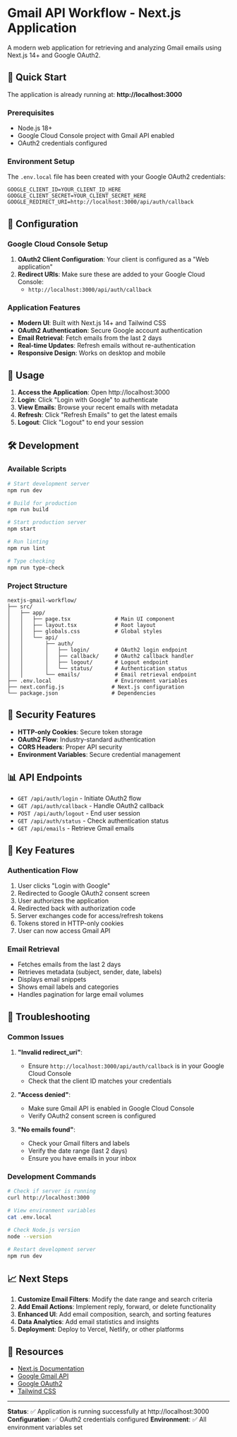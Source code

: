 # Gmail API Workflow - Next.js Application

A modern web application for retrieving and analyzing Gmail emails using Next.js 14+ and Google OAuth2.

## 🚀 Quick Start

The application is already running at: **http://localhost:3000**

### Prerequisites

- Node.js 18+ 
- Google Cloud Console project with Gmail API enabled
- OAuth2 credentials configured

### Environment Setup

The `.env.local` file has been created with your Google OAuth2 credentials:

```env
GOOGLE_CLIENT_ID=YOUR_CLIENT_ID_HERE
GOOGLE_CLIENT_SECRET=YOUR_CLIENT_SECRET_HERE
GOOGLE_REDIRECT_URI=http://localhost:3000/api/auth/callback
```

## 🔧 Configuration

### Google Cloud Console Setup

1. **OAuth2 Client Configuration**: Your client is configured as a "Web application"
2. **Redirect URIs**: Make sure these are added to your Google Cloud Console:
   - `http://localhost:3000/api/auth/callback`

### Application Features

- **Modern UI**: Built with Next.js 14+ and Tailwind CSS
- **OAuth2 Authentication**: Secure Google account authentication
- **Email Retrieval**: Fetch emails from the last 2 days
- **Real-time Updates**: Refresh emails without re-authentication
- **Responsive Design**: Works on desktop and mobile

## 📱 Usage

1. **Access the Application**: Open http://localhost:3000
2. **Login**: Click "Login with Google" to authenticate
3. **View Emails**: Browse your recent emails with metadata
4. **Refresh**: Click "Refresh Emails" to get the latest emails
5. **Logout**: Click "Logout" to end your session

## 🛠️ Development

### Available Scripts

```bash
# Start development server
npm run dev

# Build for production
npm run build

# Start production server
npm start

# Run linting
npm run lint

# Type checking
npm run type-check
```

### Project Structure

```
nextjs-gmail-workflow/
├── src/
│   ├── app/
│   │   ├── page.tsx              # Main UI component
│   │   ├── layout.tsx            # Root layout
│   │   ├── globals.css           # Global styles
│   │   └── api/
│   │       ├── auth/
│   │       │   ├── login/        # OAuth2 login endpoint
│   │       │   ├── callback/     # OAuth2 callback handler
│   │       │   ├── logout/       # Logout endpoint
│   │       │   └── status/       # Authentication status
│   │       └── emails/           # Email retrieval endpoint
├── .env.local                    # Environment variables
├── next.config.js               # Next.js configuration
└── package.json                 # Dependencies
```

## 🔐 Security Features

- **HTTP-only Cookies**: Secure token storage
- **OAuth2 Flow**: Industry-standard authentication
- **CORS Headers**: Proper API security
- **Environment Variables**: Secure credential management

## 📊 API Endpoints

- `GET /api/auth/login` - Initiate OAuth2 flow
- `GET /api/auth/callback` - Handle OAuth2 callback
- `POST /api/auth/logout` - End user session
- `GET /api/auth/status` - Check authentication status
- `GET /api/emails` - Retrieve Gmail emails

## 🎯 Key Features

### Authentication Flow
1. User clicks "Login with Google"
2. Redirected to Google OAuth2 consent screen
3. User authorizes the application
4. Redirected back with authorization code
5. Server exchanges code for access/refresh tokens
6. Tokens stored in HTTP-only cookies
7. User can now access Gmail API

### Email Retrieval
- Fetches emails from the last 2 days
- Retrieves metadata (subject, sender, date, labels)
- Displays email snippets
- Shows email labels and categories
- Handles pagination for large email volumes

## 🚨 Troubleshooting

### Common Issues

1. **"Invalid redirect_uri"**: 
   - Ensure `http://localhost:3000/api/auth/callback` is in your Google Cloud Console
   - Check that the client ID matches your credentials

2. **"Access denied"**:
   - Make sure Gmail API is enabled in Google Cloud Console
   - Verify OAuth2 consent screen is configured

3. **"No emails found"**:
   - Check your Gmail filters and labels
   - Verify the date range (last 2 days)
   - Ensure you have emails in your inbox

### Development Commands

```bash
# Check if server is running
curl http://localhost:3000

# View environment variables
cat .env.local

# Check Node.js version
node --version

# Restart development server
npm run dev
```

## 📈 Next Steps

1. **Customize Email Filters**: Modify the date range and search criteria
2. **Add Email Actions**: Implement reply, forward, or delete functionality
3. **Enhanced UI**: Add email composition, search, and sorting features
4. **Data Analytics**: Add email statistics and insights
5. **Deployment**: Deploy to Vercel, Netlify, or other platforms

## 🔗 Resources

- [Next.js Documentation](https://nextjs.org/docs)
- [Google Gmail API](https://developers.google.com/gmail/api)
- [Google OAuth2](https://developers.google.com/identity/protocols/oauth2)
- [Tailwind CSS](https://tailwindcss.com/docs)

---

**Status**: ✅ Application is running successfully at http://localhost:3000
**Configuration**: ✅ OAuth2 credentials configured
**Environment**: ✅ All environment variables set 
